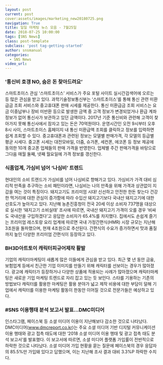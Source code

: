 ```yaml
---
layout: post
current: post
cover:assets/images/marketing_new20180725.png
navigation: True
title: 일일 마케팅 뉴스 모음 - 7월25일
date: 2018-07-25 10:00:00
tags: [SNS News]
class: post-template
subclass: 'post tag-getting-started'
author: snsmanual
categories:
  - SNS News
video_url: 
---
```


### **’통신비 호갱 NO, 숨은 돈 찾아드려요’**

스마트초이스 관심 ‘스마트초이스’ 서비스가 주요 포털 사이트 실시간검색어에 오르는 등 많은 관심을 받고 있다.
과학기술정보통신부는 ‘스마트초이스’를 통해 통신 관련 미환급금 조회 서비스와 중고휴대폰 판매 시세를 제공한다.
통신 미환급금 조회 서비스는 요금 이중납부나 장비 미반환 등으로 발생한 금액 중 고객 정보가 변경되었거나 환급 계좌정보가 없어 통신사가 보관하고 있던 금액이다.
2017년 기준 통신비와 관련해 고객이 찾아가지 못해 통신사에서 잠자고 있는 돈은 70억원이다.
운영시간인 오전 9시부터 오후 8시 사이, 스마트초이스 홈페이지 내 통신 미환급액 조회를 클릭하고 정보를 입력하면 쉽게 조회할 수 있다.
중고휴대폰과 관련된 정보는 모델별 판매가격, 각 모델의 등급별 평균 시세다.
중고폰 시세는 대전모바일, 더줌, 슈가폰, 세컨폰, 에코폰 등 정보 제공에 동의한 10개 중고폰 업체들의 판매 가격을 반영한다.
업체별 주간 판매가격을 바탕으로 그다음 매월 둘째, 넷째 월요일에 가격 정보를 갱신한다.


### 식품업계, 가심비 넘어 ‘나심비’ 트렌드 

현대인의 소비 트렌드가 가심비를 넘어 나심비로 향해가고 있다.
가심비가 가격 대비 심리적 만족을 추구하는 소비 패턴이라면,
나심비는 나의 만족을 위해 가격과 상관없이 지갑을 여는 것이 특징이다.
돼지고기도 프리미엄 시대! 신선하고 안전한 한돈 찾는다
건강한 먹거리에 대한 관심이 증가함에 따라 수입산 돼지고기보다 국내산 돼지고기에 대한 선호도가 높아지고 있다.
지난해 농촌진흥청이 전국 20세 이상 소비자 737명을 대상으로 실시한 ‘돼지고기 소비실태’ 조사에 따르면, 국내산 돼지고기 가격이 오를 경우 ‘비싸도 국내산을 구입하겠다’고 응답한 소비자가 65.4%를 차지했다. 집에서도 손쉽게 즐기는 프리미엄 레스토랑 요리 업계에 따르면 국내 가정간편식(HMR) 시장 규모는 지난해 3조원을 돌파했으며, 현재 4조원으로 추산된다. 간편식의 수요가 증가하면서 맛과 품질까지 높인 다양한 프리미엄 간편식이 등장하고 있다.


### **BH3D아트토이 캐릭터피규어제작 활발**

기업의 캐릭터마케팅이 새롭게 많은 이들에게 관심을 받고 있다.
최근 몇 년 동안 금융, 보험업계 등에서 친근한 기업 이미지를 만들기 위해 캐릭터를 선보이는 경우가 많아졌다.
광고에 캐릭터가 등장하거나 다양한 상품에 적용되는 사례가 많아졌으며 캐릭터마케팅은 새로운 기업 마케팅 트렌드로 자리 잡고 있는 듯 보인다. 
스타를 기용하는 기존의 방법보다 캐릭터를 활용한 마케팅은 활용 분야가 넓고 제작 비용에 대한 부담이 덜해 기업에서 캐릭터를 이용한 마케팅 활동이 한동안 이어질 것으로 전문가들은 예상하고 있다.


### **#SNS 이용행태 분석 보고서 발표…DMC미디어**

인스타그램, 페이스북 등 소셜 미디어 이용이 지난해보다 감소한 것으로 나타났다.
DMC미디어(www.dmcreport.co.kr)는 주요 소셜 미디어 기반 디지털 커뮤니케이션 이용 행태와
광고 접촉 태도에 대한 ‘2018 소셜 미디어 이용 행태 및 광고 접촉 태도 분석 보고서’를 발표했다.
이 보고서에 따르면, 소셜 미디어 플랫폼 가입률이 전반적으로 하락한 것으로 나타났다.
소셜 미디어 가입 현황을 묻는 질문에 페이스북의 경우 응답자의 85.5%만 가입돼 있다고 답했으며, 이는 지난해 조사 결과 대비 3.3%P 하락한 수치다.